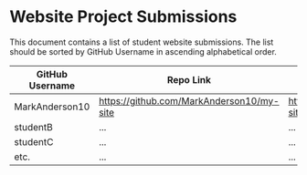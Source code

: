 # Website Project Submissions

This document contains a list of student website submissions. The list should be sorted by GitHub Username in ascending alphabetical order.

GitHub Username | Repo Link | Project Link
--- | --- | ---
MarkAnderson10 | https://github.com/MarkAnderson10/my-site | https://markanderson10.github.io/my-site/
studentB | ... | ...
studentC | ... | ...
etc. | ... | ...
